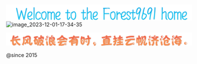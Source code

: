 
<!-- ### Welcome to the Forest9691 home 👋 -->
<!-- ![image_2023-11-21-20-49-18](https://img.zcool.cn/community/0114f55c0be418a80120925234d1af.jpg@2o.jpg) -->
<!-- ![Welcome to the Forest9691 home](images/image_2023-12-01-17-39-05.png) -->
![image_2023-12-01-17-41-14](images/image_2023-12-01-17-41-14.png)
![image_2023-12-01-17-34-35](images/image_2023-12-01-17-34-35.png)

![长风破浪会有时, 直挂云帆济沧海.](images/image_2023-12-01-17-34-50.png)
<!--
**forest9691/forest9691** is a ✨ _special_ ✨ repository because its `README.md` (this file) appears on your GitHub profile.

Here are some ideas to get you started:

- 🔭 I’m currently working on ...
- 🌱 I’m currently learning ...
- 👯 I’m looking to collaborate on ...
- 🤔 I’m looking for help with ...
- 💬 Ask me about ...
- 📫 How to reach me: ...
- 😄 Pronouns: ...
- ⚡ Fun fact: ...
-->
@since 2015

